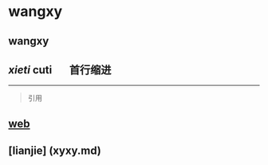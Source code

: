 # wangxy
## wangxy
*xieti*
**cuti**
&#160;&#160;&#160;&#160;&#160;&#160;首行缩进
--
----
>引用

## [web](https://img2.baidu.com/it/u=3211231239,1842853752&fm=26&fmt=auto&gp=0.jpg)
## [lianjie] (xyxy.md)
